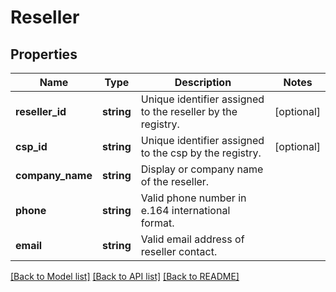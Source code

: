 # Reseller

## Properties
Name | Type | Description | Notes
------------ | ------------- | ------------- | -------------
**reseller_id** | **string** | Unique identifier assigned to the reseller by the registry. | [optional] 
**csp_id** | **string** | Unique identifier assigned to the csp by the registry. | [optional] 
**company_name** | **string** | Display or company name of the reseller. | 
**phone** | **string** | Valid phone number in e.164 international format. | 
**email** | **string** | Valid email address of reseller contact. | 

[[Back to Model list]](../../README.md#documentation-for-models) [[Back to API list]](../../README.md#documentation-for-api-endpoints) [[Back to README]](../../README.md)

